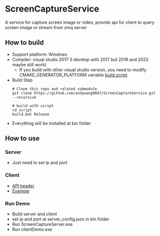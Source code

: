 # ScreenCaptureService
A service for capture screen image or video, provide api for client to query screen image or stream from zmq server


## How to build
- Support platform: Windows
- Compiler: visual studio 2017 (I develop with 2017 but 2019 and 2022 maybe still work)
  - If you build with other visual studio version, you need to modify CMAKE_GENERATOR_PLATFORM variable [build script](script/build.bat)
- Build Step
  ```
  # Clone this repo and related submodule
  git clone https://github.com/andywang0607/ScreenCaptureService.git --recursive

  # build with script
  cd script
  build.bat Release
  ```
- Everything will be installed at bin folder

## How to use

### Server
- Just need to set ip and port

### Client
- [API header](client/include/ScreenCaptureApi.h)
- [Example](client/demo/main.cpp)

### Run Demo
- Build server and client
- set ip and port at server_config.json in bin folder
- Run ScreenCaptureServer.exe
- Run clientDemo.exe



